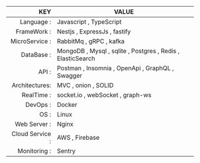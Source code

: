 

| KEY           |                                            VALUE            |
|--------------:|-------------------------------------------------------------|
| Language                  :| Javascript , TypeScript                         |
| FrameWork                 : | Nestjs , ExpressJs , fastify                   |
| MicroService  :| RabbitMq , gRPC    , kafka                                  |
| DataBase   :   | MongoDB , Mysql , sqlite , Postgres , Redis , ElasticSearch |
| API         :  | Postman , Insomnia , OpenApi , GraphQL , Swagger            |
| Architectures: | MVC , onion , SOLID                                         |
| RealTime    :  | socket.io , webSocket , graph-ws                            |
| DevOps       : | Docker                                                      |
| OS          :  | Linux                                                       |      
| Web Server  :  | Nginx                                                       |    
| Cloud Service  :  | AWS , Firebase                                           |      
| Monitoring  :  | Sentry                                                       |      


